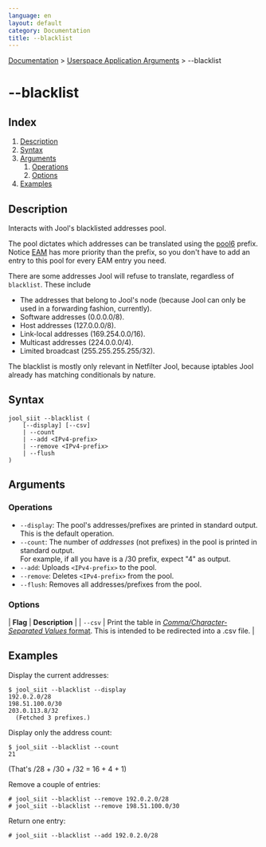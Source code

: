 ```yaml
---
language: en
layout: default
category: Documentation
title: --blacklist
---
```


[Documentation](documentation.html) > [Userspace Application Arguments](documentation.html#userspace-application-arguments) > \--blacklist

# \--blacklist

## Index

1. [Description](#description)
2. [Syntax](#syntax)
3. [Arguments](#arguments)
	1. [Operations](#operations)
	2. [Options](#options)
4. [Examples](#examples)

## Description

Interacts with Jool's blacklisted addresses pool.

The pool dictates which addresses can be translated using the [pool6](usr-flags-pool6.html) prefix. Notice [EAM](usr-flags-eamt.html) has more priority than the prefix, so you don't have to add an entry to this pool for every EAM entry you need.

There are some addresses Jool will refuse to translate, regardless of `blacklist`. These include

- The addresses that belong to Jool's node (because Jool can only be used in a forwarding fashion, currently).
- Software addresses (0.0.0.0/8).
- Host addresses (127.0.0.0/8).
- Link-local addresses (169.254.0.0/16).
- Multicast addresses (224.0.0.0/4).
- Limited broadcast (255.255.255.255/32).

The blacklist is mostly only relevant in Netfilter Jool, because iptables Jool already has matching conditionals by nature.

## Syntax

	jool_siit --blacklist (
		[--display] [--csv]
		| --count
		| --add <IPv4-prefix>
		| --remove <IPv4-prefix>
		| --flush
	)

## Arguments

### Operations

* `--display`: The pool's addresses/prefixes are printed in standard output. This is the default operation.
* `--count`: The number of _addresses_ (not prefixes) in the pool is printed in standard output.  
For example, if all you have is a /30 prefix, expect "4" as output.
* `--add`: Uploads `<IPv4-prefix>` to the pool.
* `--remove`: Deletes `<IPv4-prefix>` from the pool.
* `--flush`: Removes all addresses/prefixes from the pool.

### Options

| **Flag** | **Description** |
| `--csv` | Print the table in [_Comma/Character-Separated Values_ format](http://en.wikipedia.org/wiki/Comma-separated_values). This is intended to be redirected into a .csv file. |

## Examples

Display the current addresses:

	$ jool_siit --blacklist --display
	192.0.2.0/28
	198.51.100.0/30
	203.0.113.8/32
	  (Fetched 3 prefixes.)

Display only the address count:

	$ jool_siit --blacklist --count
	21

(That's /28 + /30 + /32 = 16 + 4 + 1)

Remove a couple of entries:

	# jool_siit --blacklist --remove 192.0.2.0/28
	# jool_siit --blacklist --remove 198.51.100.0/30

Return one entry:

	# jool_siit --blacklist --add 192.0.2.0/28


